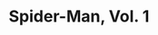 ---
title: "Spider-Man, Vol. 1"
issue: 10A
issue_nr: 10
full_title: "Perceptions, Part 3"
subtitle: ""
story_arc: Perceptions
crossover: ""
variant: ""
publisher: Marvel Comics
creators: 
  - Todd McFarlane
release_date: "Mar 19, 1991"
release_year: 1991
genre:
  - Action
  - Adventure
  - Super-Heroes
format: Comic
pages: 32
signed_by: ""
price: 1.75
---